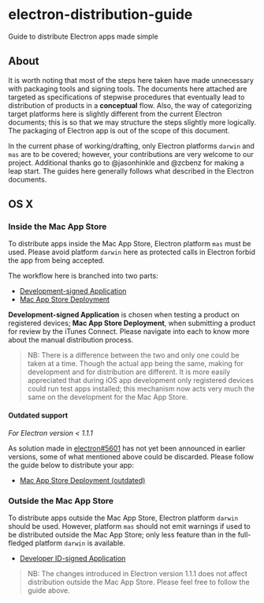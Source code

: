# electron-distribution-guide

Guide to distribute Electron apps made simple

## About

It is worth noting that most of the steps here taken have made unnecessary with packaging tools and signing tools. The documents here attached are targeted as specifications of stepwise procedures that eventually lead to distribution of products in a **conceptual** flow. Also, the way of categorizing target platforms here is slightly different from the current Electron documents; this is so that we may structure the steps slightly more logically. The packaging of Electron app is out of the scope of this document.

In the current phase of working/drafting, only Electron platforms `darwin` and `mas` are to be covered; however, your contributions are very welcome to our project. Additional thanks go to @jasonhinkle and @zcbenz for making a leap start. The guides here generally follows what described in the Electron documents.

## OS X

### Inside the Mac App Store

To distribute apps inside the Mac App Store, Electron platform `mas` must be used. Please avoid platform `darwin` here as protected calls in Electron forbid the app from being accepted.

The workflow here is branched into two parts:

- [Development-signed Application]
- [Mac App Store Deployment]

**Development-signed Application** is chosen when testing a product on registered devices; **Mac App Store Deployment**, when submitting a product for review by the iTunes Connect. Please navigate into each to know more about the manual distribution process.

> NB: There is a difference between the two and only one could be taken at a time. Though the actual app being the same, making for development and for distribution are different. It is more easily appreciated that during iOS app development only registered devices could run test apps installed; this mechanism now acts very much the same on the development for the Mac App Store.

#### Outdated support

*For Electron version < 1.1.1*

As solution made in [electron#5601](https://github.com/electron/electron/pull/5601) has not yet been announced in earlier versions, some of what mentioned above could be discarded. Please follow the guide below to distribute your app:

- [Mac App Store Deployment (outdated)]

### Outside the Mac App Store

To distribute apps outside the Mac App Store, Electron platform `darwin` should be used. However, platform `mas` should not emit warnings if used to be distributed outside the Mac App Store; only less feature than in the full-fledged platform `darwin` is available.

- [Developer ID-signed Application]

> NB: The changes introduced in Electron version 1.1.1 does not affect distribution outside the Mac App Store. Please feel free to follow the guide above.

[Mac General Prerequisites]: MacGeneralPrerequisites.md
[Development-signed Application]: DevelopmentSignedApplication.md
[Mac App Store Deployment]: MacAppStoreDeployment.md
[Mac App Store Deployment (outdated)]: MacAppStoreDeploymentOutdated.md
[Developer ID-signed Application]: DeveloperIDSignedApplication.md
